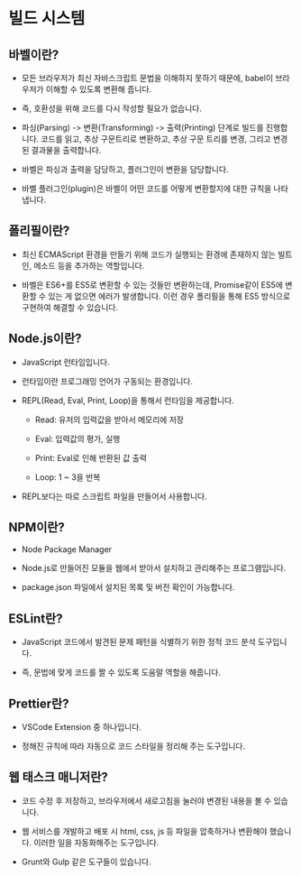 # 빌드 시스템

## 바벨이란?

- 모든 브라우저가 최신 자바스크립트 문법을 이해하지 못하기 때문에, babel이 브라우저가 이해할 수 있도록 변환해 줍니다.

- 즉, 호환성을 위해 코드를 다시 작성할 필요가 없습니다.

- 파싱(Parsing) -> 변환(Transforming) -> 출력(Printing) 단계로 빌드를 진행합니다. 코드를 읽고, 추상 구문트리로 변환하고, 추상 구문 트리를 변경, 그리고 변경된 결과물을 출력합니다.

- 바벨은 파싱과 출력을 담당하고, 플러그인이 변환을 담당합니다.

- 바벨 플러그인(plugin)은 바벨이 어떤 코드를 어떻게 변환할지에 대한 규칙을 나타냅니다.

## 폴리필이란?

- 최신 ECMAScript 환경을 만들기 위해 코드가 실행되는 환경에 존재하지 않는 빌트인, 메소드 등을 추가하는 역할입니다.

- 바벨은 ES6+를 ES5로 변환할 수 있는 것들만 변환하는데, Promise같이 ES5에 변환할 수 있는 게 없으면 에러가 발생합니다. 이런 경우 폴리필을 통해 ES5 방식으로 구현하여 해결할 수 있습니다.

## Node.js이란?

- JavaScript 런타임입니다.

- 런타임이란 프로그래밍 언어가 구동되는 환경입니다.

- REPL(Read, Eval, Print, Loop)을 통해서 런타임을 제공합니다.

  - Read: 유저의 입력값을 받아서 메모리에 저장

  - Eval: 입력값의 평가, 실행

  - Print: Eval로 인해 반환된 값 출력

  - Loop: 1 ~ 3을 반복

- REPL보다는 따로 스크립트 파일을 만들어서 사용합니다.

## NPM이란?

- Node Package Manager

- Node.js로 만들어진 모듈을 웹에서 받아서 설치하고 관리해주는 프로그램입니다.

- package.json 파일에서 설치된 목록 및 버전 확인이 가능합니다.

## ESLint란?

- JavaScript 코드에서 발견된 문제 패턴을 식별하기 위한 정적 코드 분석 도구입니다.

- 즉, 문법에 맞게 코드를 짤 수 있도록 도움말 역할을 해줍니다.

## Prettier란?

- VSCode Extension 중 하나입니다.

- 정해진 규칙에 따라 자동으로 코드 스타일을 정리해 주는 도구입니다.

## 웹 태스크 매니저란?

- 코드 수정 후 저장하고, 브라우저에서 새로고침을 눌러야 변경된 내용을 볼 수 있습니다.

- 웹 서비스를 개발하고 배포 시 html, css, js 등 파일을 압축하거나 변환해야 했습니다. 이러한 일을 자동화해주는 도구입니다.

- Grunt와 Gulp 같은 도구들이 있습니다.